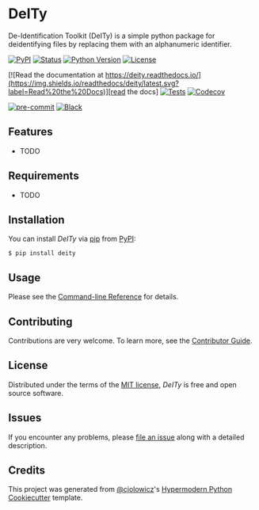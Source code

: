 # DeITy

De-Identification Toolkit (DeITy) is a simple python package for deidentifying files by replacing them with an alphanumeric identifier.

[![PyPI](https://img.shields.io/pypi/v/deity.svg)][pypi_]
[![Status](https://img.shields.io/pypi/status/deity.svg)][status]
[![Python Version](https://img.shields.io/pypi/pyversions/deity)][python version]
[![License](https://img.shields.io/pypi/l/deity)][license]

[![Read the documentation at https://deity.readthedocs.io/](https://img.shields.io/readthedocs/deity/latest.svg?label=Read%20the%20Docs)][read the docs]
[![Tests](https://github.com/jnirschl/deity/workflows/Tests/badge.svg)][tests]
[![Codecov](https://codecov.io/gh/jnirschl/deity/branch/main/graph/badge.svg)][codecov]

[![pre-commit](https://img.shields.io/badge/pre--commit-enabled-brightgreen?logo=pre-commit&logoColor=white)][pre-commit]
[![Black](https://img.shields.io/badge/code%20style-black-000000.svg)][black]

[pypi_]: https://pypi.org/project/deity/
[status]: https://pypi.org/project/deity/
[python version]: https://pypi.org/project/deity
[read the docs]: https://deity.readthedocs.io/
[tests]: https://github.com/jnirschl/deity/actions?workflow=Tests
[codecov]: https://app.codecov.io/gh/jnirschl/deity
[pre-commit]: https://github.com/pre-commit/pre-commit
[black]: https://github.com/psf/black

## Features

- TODO

## Requirements

- TODO

## Installation

You can install _DeITy_ via [pip] from [PyPI]:

```console
$ pip install deity
```

## Usage

Please see the [Command-line Reference] for details.

## Contributing

Contributions are very welcome.
To learn more, see the [Contributor Guide].

## License

Distributed under the terms of the [MIT license][license],
_DeITy_ is free and open source software.

## Issues

If you encounter any problems,
please [file an issue] along with a detailed description.

## Credits

This project was generated from [@cjolowicz]'s [Hypermodern Python Cookiecutter] template.

[@cjolowicz]: https://github.com/cjolowicz
[pypi]: https://pypi.org/
[hypermodern python cookiecutter]: https://github.com/cjolowicz/cookiecutter-hypermodern-python
[file an issue]: https://github.com/jnirschl/deity/issues
[pip]: https://pip.pypa.io/

<!-- github-only -->

[license]: https://github.com/jnirschl/deity/blob/main/LICENSE
[contributor guide]: https://github.com/jnirschl/deity/blob/main/CONTRIBUTING.md
[command-line reference]: https://deity.readthedocs.io/en/latest/usage.html

